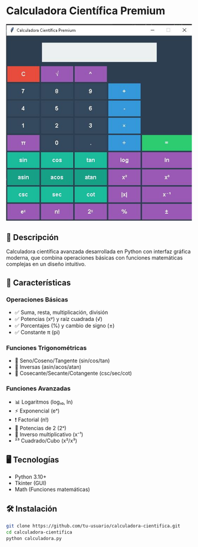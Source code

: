 # Calculadora Científica Premium

![Calculadora Científica Premium](\a.JPG)

## 📌 Descripción

Calculadora científica avanzada desarrollada en Python con interfaz gráfica moderna, que combina operaciones básicas con funciones matemáticas complejas en un diseño intuitivo.

## 🚀 Características

### Operaciones Básicas
- ✅ Suma, resta, multiplicación, división  
- ✅ Potencias (xʸ) y raíz cuadrada (√)  
- ✅ Porcentajes (%) y cambio de signo (±)  
- ✅ Constante π (pi)  

### Funciones Trigonométricas
- 🔺 Seno/Coseno/Tangente (sin/cos/tan)  
- 🔻 Inversas (asin/acos/atan)  
- 🔄 Cosecante/Secante/Cotangente (csc/sec/cot)  

### Funciones Avanzadas
- 📊 Logaritmos (log₁₀, ln)  
- ⚡ Exponencial (eˣ)  
- ❗ Factorial (n!)  
- 🔢 Potencias de 2 (2ˣ)  
- 🔄 Inverso multiplicativo (x⁻¹)  
- ²³ Cuadrado/Cubo (x²/x³)  

## 🖥️ Tecnologías
- Python 3.10+
- Tkinter (GUI)
- Math (Funciones matemáticas)

## 🛠️ Instalación
```bash
git clone https://github.com/tu-usuario/calculadora-cientifica.git
cd calculadora-cientifica
python calculadora.py
